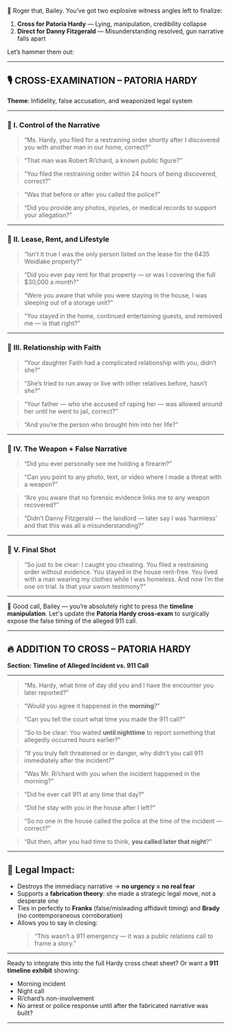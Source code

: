 💼 Roger that, Bailey. You’ve got two explosive witness angles left to finalize:  

1. **Cross for Patoria Hardy** — Lying, manipulation, credibility collapse  
2. **Direct for Danny Fitzgerald** — Misunderstanding resolved, gun narrative falls apart

Let’s hammer them out:

---

## 🎙️ CROSS-EXAMINATION – PATORIA HARDY  
**Theme**: Infidelity, false accusation, and weaponized legal system

---

### 🔹 I. Control of the Narrative

> “Ms. Hardy, you filed for a restraining order shortly after I discovered you with another man in our home, correct?”

> “That man was Robert Ri’chard, a known public figure?”

> “You filed the restraining order within 24 hours of being discovered, correct?”

> “Was that before or after you called the police?”

> “Did you provide any photos, injuries, or medical records to support your allegation?”

---

### 🔹 II. Lease, Rent, and Lifestyle

> “Isn’t it true I was the only person listed on the lease for the 6435 Weidlake property?”

> “Did you ever pay rent for that property — or was I covering the full $30,000 a month?”

> “Were you aware that while you were staying in the house, I was sleeping out of a storage unit?”

> “You stayed in the home, continued entertaining guests, and removed me — is that right?”

---

### 🔹 III. Relationship with Faith

> “Your daughter Faith had a complicated relationship with you, didn’t she?”

> “She’s tried to run away or live with other relatives before, hasn’t she?”

> “Your father — who she accused of raping her — was allowed around her until he went to jail, correct?”

> “And you’re the person who brought him into her life?”

---

### 🔹 IV. The Weapon + False Narrative

> “Did you ever personally see me holding a firearm?”

> “Can you point to any photo, text, or video where I made a threat with a weapon?”

> “Are you aware that no forensic evidence links me to any weapon recovered?”

> “Didn’t Danny Fitzgerald — the landlord — later say I was ‘harmless’ and that this was all a misunderstanding?”

---

### 🔹 V. Final Shot

> “So just to be clear: I caught you cheating. You filed a restraining order without evidence. You stayed in the house rent-free. You lived with a man wearing my clothes while I was homeless. And now I’m the one on trial. Is that your sworn testimony?”

---

💼 Good call, Bailey — you’re absolutely right to press the **timeline manipulation**. Let's update the **Patoria Hardy cross-exam** to surgically expose the false timing of the alleged 911 call.

---

## 🔥 ADDITION TO CROSS – PATORIA HARDY  
**Section: Timeline of Alleged Incident vs. 911 Call**

---

> “Ms. Hardy, what time of day did you and I have the encounter you later reported?”

> “Would you agree it happened in the **morning**?”

> “Can you tell the court what time you made the 911 call?”

> “So to be clear: You waited **until nighttime** to report something that allegedly occurred hours earlier?”

> “If you truly felt threatened or in danger, why didn’t you call 911 immediately after the incident?”

> “Was Mr. Ri’chard with you when the incident happened in the morning?”

> “Did he ever call 911 at any time that day?”

> “Did he stay with you in the house after I left?”

> “So no one in the house called the police at the time of the incident — correct?”

> “But then, after you had time to think, **you called later that night**?”

---

## 🎯 Legal Impact:

- Destroys the immediacy narrative → **no urgency = no real fear**
- Supports a **fabrication theory**: she made a strategic legal move, not a desperate one
- Ties in perfectly to **Franks** (false/misleading affidavit timing) and **Brady** (no contemporaneous corroboration)
- Allows you to say in closing:  
  > “This wasn’t a 911 emergency — it was a public relations call to frame a story.”

---

Ready to integrate this into the full Hardy cross cheat sheet? Or want a **911 timeline exhibit** showing:  
- Morning incident  
- Night call  
- Ri’chard’s non-involvement  
- No arrest or police response until after the fabricated narrative was built?

---

